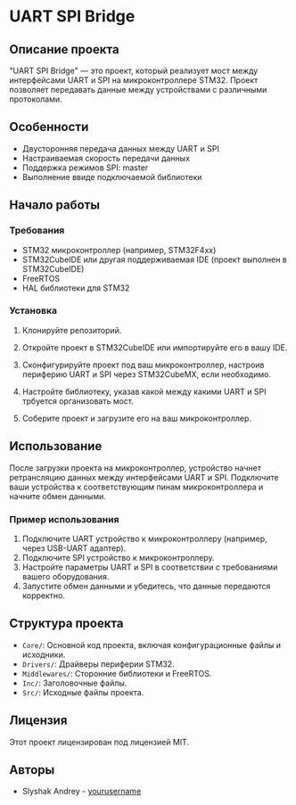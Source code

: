 # UART SPI Bridge

## Описание проекта

"UART SPI Bridge" — это проект, который реализует мост между интерфейсами UART и SPI на микроконтроллере STM32. Проект позволяет передавать данные между устройствами с различными протоколами. 

## Особенности

- Двусторонняя передача данных между UART и SPI
- Настраиваемая скорость передачи данных
- Поддержка режимов SPI: master
- Выполнение ввиде подключаемой библиотеки

## Начало работы

### Требования

- STM32 микроконтроллер (например, STM32F4xx)
- STM32CubeIDE или другая поддерживаемая IDE (проект выполнен в STM32CubeIDE)
- FreeRTOS
- HAL библиотеки для STM32

### Установка

1. Клонируйте репозиторий.

2. Откройте проект в STM32CubeIDE или импортируйте его в вашу IDE.

3. Сконфигурируйте проект под ваш микроконтроллер, настроив периферию UART и SPI через STM32CubeMX, если необходимо.

4. Настройте библиотеку, указав какой между какими UART и SPI трбуется организовать мост.

4. Соберите проект и загрузите его на ваш микроконтроллер.

## Использование

После загрузки проекта на микроконтроллер, устройство начнет ретрансляцию данных между интерфейсами UART и SPI. Подключите ваши устройства к соответствующим пинам микроконтроллера и начните обмен данными.

### Пример использования

1. Подключите UART устройство к микроконтроллеру (например, через USB-UART адаптер).
2. Подключите SPI устройство к микроконтроллеру.
3. Настройте параметры UART и SPI в соответствии с требованиями вашего оборудования.
4. Запустите обмен данными и убедитесь, что данные передаются корректно.

## Структура проекта

- `Core/`: Основной код проекта, включая конфигурационные файлы и исходники.
- `Drivers/`: Драйверы периферии STM32.
- `Middlewares/`: Сторонние библиотеки и FreeRTOS.
- `Inc/`: Заголовочные файлы.
- `Src/`: Исходные файлы проекта.


## Лицензия

Этот проект лицензирован под лицензией MIT.

## Авторы

- Slyshak Andrey - [yourusername](https://github.com/yourusername)

